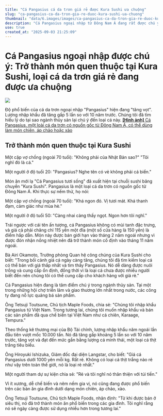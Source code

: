 ```yaml
---
title: "Cá Pangasius cá da trơn giá rẻ được Kura Sushi ưa chuộng"
slug: "ca-pangasius-ca-da-tron-gia-re-duoc-kura-sushi-ua-chuong"
thumbnail: "data/6.images/images/ca-pangasius-ca-da-tron-gia-re-duoc-kura-sushi-ua-chuong.webp"
description: "Cá Pangasius ngoại nhập từ Đông Nam Á đang rất được chú ý tại Nhật Bản. Lượng nhập khẩu tăng gấp 5 lần, trở thành món quen thuộc tại Kura Sushi nhờ giá rẻ và dễ chế biến."
use: true
created_at: "2025-09-03 21:25:09"
---
```


# Cá Pangasius ngoại nhập được chú ý: Trở thành món quen thuộc tại Kura Sushi, loại cá da trơn giá rẻ đang được ưa chuộng

![](/images/20250903-90172624-ann-000-4-view.webp)

Độ phổ biến của cá da trơn ngoại nhập "Pangasius" hiện đang "tăng vọt". Lượng nhập khẩu đã tăng gấp 5 lần so với 10 năm trước. Chúng tôi đã tìm hiểu lý do tại sao ngành thủy sản lại chú ý đến loại cá này.
[**[Hình ảnh]** Cá Pangasius, một loài cá da trơn có nguồn gốc từ Đông Nam Á, có thể dùng làm món chiên, áp chảo hoặc xào](https://news.tv-asahi.co.jp/news_economy/articles/photos/900172624.html)

## Trở thành món quen thuộc tại Kura Sushi

Một cặp vợ chồng (ngoài 70 tuổi):
"Không phải của Nhật Bản sao?"
"Tôi nghĩ đó là cá."

Một người ở độ tuổi 20:
"Pangasius? Nghe tên có vẻ không phải cá biển."

Món ăn mới lạ "Cá Pangasius tươi sống" đã xuất hiện tại chuỗi sushi băng chuyền "Kura Sushi". Pangasius là một loại cá da trơn có nguồn gốc từ Đông Nam Á. Khi thực sự nếm thử, họ nói:

Một cặp vợ chồng (ngoài 70 tuổi):
"Khá ngon đó. Vị tươi mát. Khá thanh đạm, cảm giác như mùa hè."

Một người ở độ tuổi 50:
"Càng nhai càng thấy ngọt. Ngon hơn tôi nghĩ."

Trái ngược với cái tên ấn tượng, cá Pangasius không có mùi tanh đặc trưng, và giá cả phải chăng chỉ 115 yên một đĩa (một số cửa hàng là 150 yên) là điểm hấp dẫn. Món này được bán giới hạn vào tháng 2 năm ngoái nhưng vì được đón nhận nồng nhiệt nên đã trở thành món cố định vào tháng 11 năm ngoái.

Bà Airi Okamoto, Trưởng phòng Quan hệ công chúng của Kura Sushi cho biết:
"Trong bối cảnh giá cá ngày càng tăng, chúng tôi đã tìm kiếm loại cá có thể bán với giá thấp nhất và tìm thấy Pangasius. Nó dễ dàng được nuôi trồng và cung cấp ổn định, đồng thời vì là loại cá chưa được nhiều người biết đến nên chúng tôi có thể cung cấp cho khách hàng với giá rẻ."

Cá Pangasius hiện đang là tâm điểm chú ý trong ngành thủy sản. Tại một trong những hội chợ triển lãm và giao thương lớn nhất trong nước, các công ty đang nỗ lực quảng bá sản phẩm.

Ông Tetsuji Toutsune, Chủ tịch Maple Foods, chia sẻ:
"Chúng tôi nhập khẩu Pangasius từ Việt Nam. Trong tương lai, chúng tôi muốn nhập khẩu và bán các sản phẩm đã qua chế biến tại Việt Nam như cá chiên, Karaage, Tempura."

Theo thống kê thương mại của Bộ Tài chính, lượng nhập khẩu năm ngoái lần đầu tiên vượt mốc 10.000 tấn. Nó đã tăng gấp khoảng 5 lần so với 10 năm trước, tăng vọt và đạt đến mức gần bằng lượng cá minh thái, một loại cá thịt trắng tiêu biểu.

Ông Hiroyuki Ishizuka, Giám đốc đại diện Langstar, cho biết:
"Giá cá Pangasius dưới 1000 yên mỗi kg. Rất rẻ. Không có loại cá thịt trắng nào rẻ như vậy trên toàn thế giới, nó là loại rẻ nhất."

Một người tham dự sự kiện chia sẻ:
"Rẻ và tôi nghĩ nó thân thiện với túi tiền."

Vì ít xương, dễ chế biến và nêm nếm gia vị, nó cũng đang được phổ biến trên các bàn ăn gia đình dưới dạng món chiên, áp chảo, xào.

Ông Tetsuji Toutsune, Chủ tịch Maple Foods, nhận định:
"Từ khi được bán ở siêu thị, nó đã trở thành món ăn phổ biến trong các gia đình. Tôi nghĩ rằng nó sẽ ngày càng được sử dụng nhiều hơn trong tương lai."